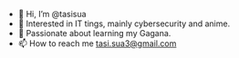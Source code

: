 - 👋 Hi, I’m @tasisua
- 👀 Interested in IT tings, mainly cybersecurity and anime.
- 💞️ Passionate about learning my Gagana.
- 📫 How to reach me tasi.sua3@gmail.com

<!---
tasisua/tasisua is a ✨ special ✨ repository because its `README.md` (this file) appears on your GitHub profile.
You can click the Preview link to take a look at your changes.
--->
